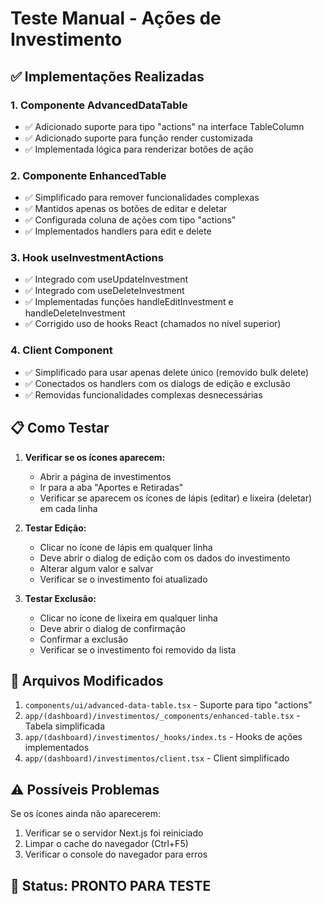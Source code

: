 # Teste Manual - Ações de Investimento

## ✅ Implementações Realizadas

### 1. Componente AdvancedDataTable
- ✅ Adicionado suporte para tipo "actions" na interface TableColumn
- ✅ Adicionado suporte para função render customizada
- ✅ Implementada lógica para renderizar botões de ação

### 2. Componente EnhancedTable
- ✅ Simplificado para remover funcionalidades complexas
- ✅ Mantidos apenas os botões de editar e deletar
- ✅ Configurada coluna de ações com tipo "actions"
- ✅ Implementados handlers para edit e delete

### 3. Hook useInvestmentActions
- ✅ Integrado com useUpdateInvestment
- ✅ Integrado com useDeleteInvestment
- ✅ Implementadas funções handleEditInvestment e handleDeleteInvestment
- ✅ Corrigido uso de hooks React (chamados no nível superior)

### 4. Client Component
- ✅ Simplificado para usar apenas delete único (removido bulk delete)
- ✅ Conectados os handlers com os dialogs de edição e exclusão
- ✅ Removidas funcionalidades complexas desnecessárias

## 📋 Como Testar

1. **Verificar se os ícones aparecem:**
   - Abrir a página de investimentos
   - Ir para a aba "Aportes e Retiradas"
   - Verificar se aparecem os ícones de lápis (editar) e lixeira (deletar) em cada linha

2. **Testar Edição:**
   - Clicar no ícone de lápis em qualquer linha
   - Deve abrir o dialog de edição com os dados do investimento
   - Alterar algum valor e salvar
   - Verificar se o investimento foi atualizado

3. **Testar Exclusão:**
   - Clicar no ícone de lixeira em qualquer linha
   - Deve abrir o dialog de confirmação
   - Confirmar a exclusão
   - Verificar se o investimento foi removido da lista

## 🔧 Arquivos Modificados

1. `components/ui/advanced-data-table.tsx` - Suporte para tipo "actions"
2. `app/(dashboard)/investimentos/_components/enhanced-table.tsx` - Tabela simplificada
3. `app/(dashboard)/investimentos/_hooks/index.ts` - Hooks de ações implementados
4. `app/(dashboard)/investimentos/client.tsx` - Client simplificado

## ⚠️ Possíveis Problemas

Se os ícones ainda não aparecerem:
1. Verificar se o servidor Next.js foi reiniciado
2. Limpar o cache do navegador (Ctrl+F5)
3. Verificar o console do navegador para erros

## 🚀 Status: PRONTO PARA TESTE